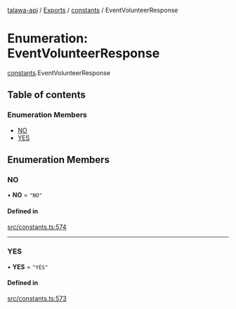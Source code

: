 [talawa-api](../README.md) / [Exports](../modules.md) / [constants](../modules/constants.md) / EventVolunteerResponse

# Enumeration: EventVolunteerResponse

[constants](../modules/constants.md).EventVolunteerResponse

## Table of contents

### Enumeration Members

- [NO](constants.EventVolunteerResponse.md#no)
- [YES](constants.EventVolunteerResponse.md#yes)

## Enumeration Members

### NO

• **NO** = ``"NO"``

#### Defined in

[src/constants.ts:574](https://github.com/PalisadoesFoundation/talawa-api/blob/9cb91bb/src/constants.ts#L574)

___

### YES

• **YES** = ``"YES"``

#### Defined in

[src/constants.ts:573](https://github.com/PalisadoesFoundation/talawa-api/blob/9cb91bb/src/constants.ts#L573)
